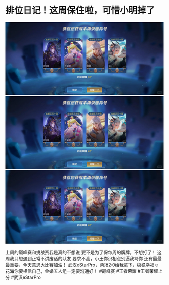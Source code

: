 # 排位日记！这周保住啦，可惜小明掉了

![](img/0a607d4c-c972-45ab-84b7-b0c74d03711d.jpg)
![](img/147f32f5-5c42-4fd2-bb05-424bcfab1cd8.jpg)
![](img/2b737bd8-398c-47e0-a60c-88a8a58a54df.jpg)

上周的巅峰赛和挑战赛我是真的不想说
要不是为了保每周的牌牌，不想打了！
这周我只想遇到正常不讲废话的队友
要求不高，小王你识相点别逼我骂你
还有最最最重要，今天意思大比赛加油！
武汉eStarPro，两场2:0给我拿下，稳稳幸福☺️
花海你要相信自己，金婚五人组一定要沟通好！
#巅峰赛 #王者荣耀 #王者荣耀上分 #武汉eStarPro